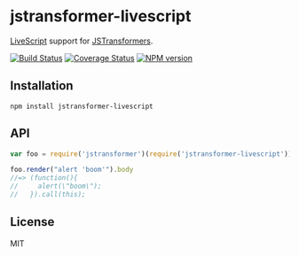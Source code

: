 # jstransformer-livescript

[LiveScript](http://livescript.net) support for [JSTransformers](https://github.com/jstransformers/jstransformer).

[![Build Status](https://img.shields.io/travis/jstransformers/jstransformer-livescript/master.svg)](https://travis-ci.org/jstransformers/jstransformer-livescript)
[![Coverage Status](https://img.shields.io/coveralls/jstransformers/jstransformer-livescript/master.svg)](https://coveralls.io/r/jstransformers/jstransformer-livescript?branch=master)
[![NPM version](https://img.shields.io/npm/v/jstransformer-livescript.svg)](https://www.npmjs.org/package/jstransformer-livescript)

## Installation

    npm install jstransformer-livescript

## API

```js
var foo = require('jstransformer')(require('jstransformer-livescript'))

foo.render("alert 'boom'").body
//=> (function(){
//     alert(\"boom\");
//   }).call(this);
```

## License

MIT

